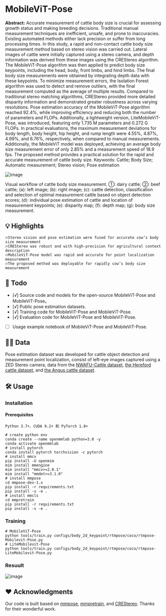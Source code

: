 # MobileViT-Pose

**Abstract:** Accurate measurement of cattle body size is crucial for assessing growth status and making breeding decisions. Traditional manual measurement techniques are inefficient, unsafe, and prone to inaccuracies. Existing automated methods either lack precision or suffer from long processing times. In this study, a rapid and non-contact cattle body size measurement method based on stereo vision was carried out. Lateral images of cattle were initially captured using a stereo camera, and depth information was derived from these images using the CREStereo algorithm. The MobileViT-Pose algorithm was then applied to predict body size keypoints, including the head, body, front limbs, and hind limbs. The final body size measurements were obtained by integrating depth data with these keypoints. To minimize measurement errors, the Isolation Forest algorithm was used to detect and remove outliers, with the final measurement computed as the average of multiple results. Compared to traditional stereo matching algorithms, CREStereo provided more detailed disparity information and demonstrated greater robustness across varying resolutions. Pose estimation accuracy of the MobileViT-Pose algorithm reached 92.4%, while improving efficiency and reducing both the number of parameters and FLOPs. Additionally, a lightweight version, LiteMobileViT-Pose, was introduced, featuring only 1.735 M parameters and 0.272 G FLOPs. In practical evaluations, the maximum measurement deviations for body length, body height, hip height, and rump length were 4.55%, 4.87%, 4.99%, and 6.76%, respectively, when compared to manual measurements. Additionally, the MobileViT model was deployed, achieving an average body size measurement error of only 2.85% and a measurement speed of 18.9 fps. The proposed method provides a practical solution for the rapid and accurate measurement of cattle body size.
Keywords: Cattle; Body Size; Automatic measurement; Stereo vision; Pose estimation

![image](https://github.com/user-attachments/assets/70ada5c9-d181-4167-a658-4c8769c8f1e7)

Visual workflow of cattle body size measurement. ①: dairy cattle; ②: beef cattle; (a): left image; (b): right image; (c): cattle detection, classification and selection of optimal measurement cattle based on object detection scores; (d): individual pose estimation of cattle and location of measurement keypoints; (e): disparity map; (f): depth map; (g): body size measurement.
## 💡 Highlights

    🔥Stereo vision and pose estimation were fused for accurate cow’s body size measurement
    🔥CREStereo was robust and with high-precision for agricultural context description
    🔥MobileViT-Pose model was rapid and accurate for point localization measurement
    🔥The proposed method was deployable for rapidly cow’s body size measurement

## 📜 Todo
- [√] Source code and models for the open-source MobileViT-Pose and MobileViT-Pose。
- [√] Public pose estimation datasets.
- [√] Training code for MobileViT-Pose and MobileViT-Pose.
- [√] Evaluation code for MobileViT-Pose and MobileViT-Pose.
- [ ] Usage example notebook of MobileViT-Pose and MobileViT-Pose.
## 👨‍💻 Data
Pose estimation dataset was developed for cattle object detection and measurement point localization, consist of left-eye images captured using a ZED Stereo camera, data from the [NWAFU-Cattle dataset](https://github.com/MicaleLee/Database/blob/master/NWAFU-CattleDataset), [the Hereford cattle dataset](https://github.com/ruchaya/CowDatabase), and [the Angus cattle dataset](https://github.com/ruchaya/CowDatabase2).
## 🛠️ Usage
### Installation
#### Prerequisites
    Python 3.7+、CUDA 9.2+ 和 PyTorch 1.8+
```shell
# create python env
conda create --name openmmlab python=3.8 -y
conda activate openmmlab
# install pytorch
conda install pytorch torchvision -c pytorch
# install mmcv
pip install -U openmim
mim install mmengine
mim install "mmcv>=2.0.1"
mim install "mmdet>=3.1.0"
# install mmpose
cd mmpose-dev-1.x
pip install -r requirements.txt
pip install -v -e .
# install mmcls
cd mmpretrain
pip install -r requirements.txt
pip install -v -e .
```
### Training
```shell
# MobileViT-Pose
python tools/train.py configs/body_2d_keypoint/rtmpose/coco/rtmpose-Mobilevit-Pose.py
# LiteMobilevit-Pose
python tools/train.py configs/body_2d_keypoint/rtmpose/coco/rtmpose-LiteMobilevit-Pose.py
```
### Resuult
![image](https://github.com/user-attachments/assets/70ada5c9-d181-4167-a658-4c8769c8f1e7)

## ❤️ Acknowledgments
Our code is built based on [mmpose](https://github.com/open-mmlab/mmpose.git), [mmpretrain](https://github.com/open-mmlab/mmpretrain), and [CREStereo](https://github.com/megvii-research/CREStereo.git). Thanks for their wonderful work.
